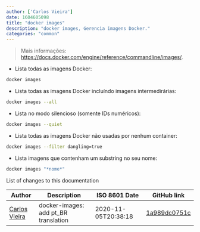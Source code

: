 ```yaml
---
author: ['Carlos Vieira']
date: 1604605098
title: "docker images"
description: "docker images, Gerencia imagens Docker."
categories: "common"
---
```

> Mais informações: <https://docs.docker.com/engine/reference/commandline/images/>.

- Lista todas as imagens Docker:

```bash
docker images
```

- Lista todas as imagens Docker incluíndo imagens intermedirárias:

```bash
docker images --all
```

- Lista no modo silencioso (somente IDs numéricos):

```bash
docker images --quiet
```

- Lista todas as imagens Docker não usadas por nenhum container:

```bash
docker images --filter dangling=true
```

- Lista imagens que contenham um substring no seu nome:

```bash
docker images "*nome*"
```
List of changes to this documentation


Author | Description | ISO 8601 Date | GitHub link
------|-----|-----|-----
[Carlos Vieira](mailto:3831408+caduvieira@users.noreply.github.com) | docker-images: add pt_BR translation | 2020-11-05T20:38:18 | [1a989dc0751c](https://github.com/tldr-pages/tldr/commit/1a989dc0751cbf0c4ef63b690870084ac253e6f1)

